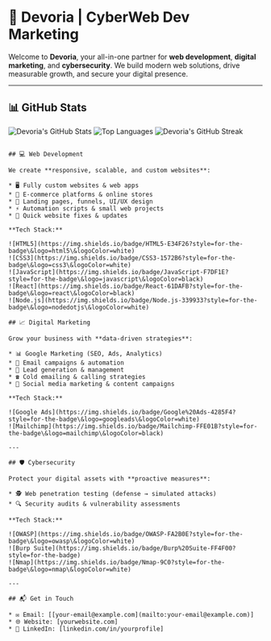 # 🚀 Devoria | CyberWeb Dev Marketing

Welcome to **Devoria**, your all-in-one partner for **web development**, **digital marketing**, and **cybersecurity**. We build modern web solutions, drive measurable growth, and secure your digital presence.

---

## 📊 GitHub Stats
![Devoria's GitHub Stats](https://github-readme-stats.vercel.app/api?username=Devoria01&show_icons=true&theme=tokyonight&count_private=true)
![Top Languages](https://github-readme-stats.vercel.app/api/top-langs/?username=Devoria01&layout=compact&theme=tokyonight)
![Devoria's GitHub Streak](https://github-readme-streak-stats.herokuapp.com/?user=Devoria01&theme=tokyonight)
```

## 💻 Web Development

We create **responsive, scalable, and custom websites**:

* 🖥 Fully custom websites & web apps
* 🛒 E-commerce platforms & online stores
* 📄 Landing pages, funnels, UI/UX design
* ⚡ Automation scripts & small web projects
* 🔧 Quick website fixes & updates

**Tech Stack:**

![HTML5](https://img.shields.io/badge/HTML5-E34F26?style=for-the-badge\&logo=html5\&logoColor=white)
![CSS3](https://img.shields.io/badge/CSS3-1572B6?style=for-the-badge\&logo=css3\&logoColor=white)
![JavaScript](https://img.shields.io/badge/JavaScript-F7DF1E?style=for-the-badge\&logo=javascript\&logoColor=black)
![React](https://img.shields.io/badge/React-61DAFB?style=for-the-badge\&logo=react\&logoColor=black)
![Node.js](https://img.shields.io/badge/Node.js-339933?style=for-the-badge\&logo=nodedotjs\&logoColor=white)

## 📈 Digital Marketing

Grow your business with **data-driven strategies**:

* 📊 Google Marketing (SEO, Ads, Analytics)
* 📧 Email campaigns & automation
* 🎯 Lead generation & management
* ☎️ Cold emailing & calling strategies
* 📱 Social media marketing & content campaigns

**Tech Stack:**

![Google Ads](https://img.shields.io/badge/Google%20Ads-4285F4?style=for-the-badge\&logo=googleads\&logoColor=white)
![Mailchimp](https://img.shields.io/badge/Mailchimp-FFE01B?style=for-the-badge\&logo=mailchimp\&logoColor=black)

---

## 🛡 Cybersecurity

Protect your digital assets with **proactive measures**:

* 🕵️ Web penetration testing (defense → simulated attacks)
* 🔍 Security audits & vulnerability assessments

**Tech Stack:**

![OWASP](https://img.shields.io/badge/OWASP-FA2B0E?style=for-the-badge\&logo=owasp\&logoColor=white)
![Burp Suite](https://img.shields.io/badge/Burp%20Suite-FF4F00?style=for-the-badge)
![Nmap](https://img.shields.io/badge/Nmap-9C0?style=for-the-badge\&logo=nmap\&logoColor=white)

---

## 📬 Get in Touch

* ✉️ Email: [[your-email@example.com](mailto:your-email@example.com)]
* 🌐 Website: [yourwebsite.com]
* 💼 LinkedIn: [linkedin.com/in/yourprofile]

